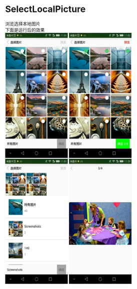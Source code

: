 # SelectLocalPicture
浏览选择本地图片<br/>
下面是运行后的效果<br/>
<img src="https://github.com/MiFanLi/SelectLocalPicture/raw/master/SelectPic/resultPic/p1.jpg" width="200" height="400">
<img src="https://github.com/MiFanLi/SelectLocalPicture/raw/master/SelectPic/resultPic/p2.jpg" width="200" height="400">
<img src="https://github.com/MiFanLi/SelectLocalPicture/raw/master/SelectPic/resultPic/p3.jpg" width="200" height="400">
<img src="https://github.com/MiFanLi/SelectLocalPicture/raw/master/SelectPic/resultPic/p4.jpg" width="200" height="400">
